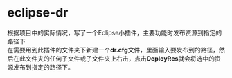 # eclipse-dr
根据项目中的实际情况，写了一个Eclipse小插件，主要功能时发布资源到指定的路径下  
在需要用到此插件的文件夹下新建一个**dr.cfg**文件，里面输入要发布到的路径，然后在此文件夹的任何子文件或子文件夹上右击，点击**DeployRes**就会将选中的资源发布到指定的路径下。
